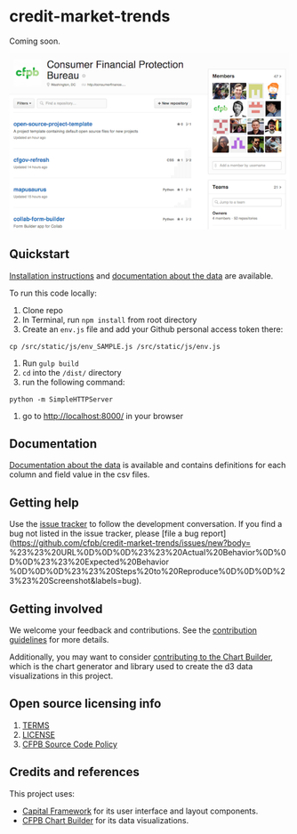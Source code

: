 # credit-market-trends

Coming soon.

![Screenshot of credit-market-trends](screenshot.png)


## Quickstart

[Installation instructions](INSTALL.md)
and [documentation about the data](data/README.md) are available.

To run this code locally:

1. Clone repo
1. In Terminal, run `npm install` from root directory
1. Create an `env.js` file and add your Github personal access token there:
  ```
  cp /src/static/js/env_SAMPLE.js /src/static/js/env.js
  ```
1. Run `gulp build`
1. `cd` into the `/dist/` directory
1. run the following command:
  ```
  python -m SimpleHTTPServer
  ```
1. go to [http://localhost:8000/](http://localhost:8000/) in your browser


## Documentation

[Documentation about the data](data/README.md) is available and contains definitions for each column and field value in the csv files.


## Getting help

Use the [issue tracker](https://github.com/cfpb/credit-market-trends/issues) to follow the
development conversation.
If you find a bug not listed in the issue tracker,
please [file a bug report](https://github.com/cfpb/credit-market-trends/issues/new?body=
%23%23%20URL%0D%0D%0D%23%23%20Actual%20Behavior%0D%0D%0D%23%23%20Expected%20Behavior
%0D%0D%0D%23%23%20Steps%20to%20Reproduce%0D%0D%0D%23%23%20Screenshot&labels=bug).


## Getting involved

We welcome your feedback and contributions.
See the [contribution guidelines](CONTRIBUTING.md) for more details.

Additionally, you may want to consider
[contributing to the Chart Builder](https://github.com/cfpb/cfpb-chart-builder),
which is the chart generator and library used to create the d3 data visualizations in this project.


## Open source licensing info
1. [TERMS](TERMS.md)
2. [LICENSE](LICENSE)
3. [CFPB Source Code Policy](https://github.com/cfpb/source-code-policy/)


## Credits and references

This project uses: 

- [Capital Framework](https://github.com/cfpb/capital-framework)
for its user interface and layout components.
- [CFPB Chart Builder](https://github.com/cfpb/cfpb-chart-builder)
for its data visualizations.
